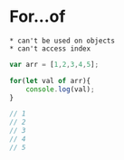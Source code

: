 # For...of
    * can't be used on objects
    * can't access index

```javascript
var arr = [1,2,3,4,5];

for(let val of arr){
    console.log(val);
}

// 1
// 2
// 3
// 4
// 5

```